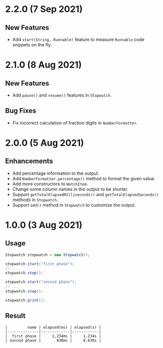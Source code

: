 # 2.2.0 (7 Sep 2021)

## New Features
- Add `start(String, Runnable)` feature to measure `Runnable` code snippets on the fly.

# 2.1.0 (8 Aug 2021)

## New Features
- Add `pause()` and `resume()` features in `Stopwatch`.

## Bug Fixes
- Fix incorrect calculation of fraction digits in `NumberFormatter`.

# 2.0.0 (5 Aug 2021)

## Enhancements
- Add percentage information to the output.
- Add `NumberFormatter.percentage()` method to format the given value.
- Add more constructors to `WatchItem`.
- Change some column names in the output to be shorter.
- Support `getTotalElapsedMilliseconds()` and `getTotalElapsedSeconds()` methods in `Stopwatch`.
- Support `add()` method in `Stopwatch` to customize the output.

# 1.0.0 (3 Aug 2021)

## Usage
```java
Stopwatch stopwatch = new Stopwatch();

stopwatch.start("first phase");
// ...
stopwatch.stop();

stopwatch.start("second phase");
// ...
stopwatch.stop();

stopwatch.print();
```

## Result
```
|         name | elapsed(ms) | elapsed(s) |
|--------------|-------------|------------|
|  first phase |     1,234ms |     1.234s |
| second phase |       830ms |     0.830s |
```